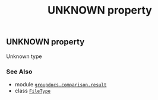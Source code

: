 ﻿---
title: UNKNOWN property
second_title: GroupDocs.Comparison for Python via .NET API References
description: 
type: docs
url: /python-net/groupdocs.comparison.result/filetype/unknown/
is_root: false
weight: 1410
---

## UNKNOWN property


Unknown type

### See Also
* module [`groupdocs.comparison.result`](../../)
* class [`FileType`](/comparison/python-net/groupdocs.comparison.result/filetype)
